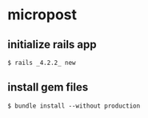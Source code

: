 # micropost

## initialize rails app
```
$ rails _4.2.2_ new
```

## install gem files
```
$ bundle install --without production
```
